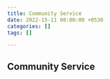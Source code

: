 ```yaml
---
title: Community Service
date: 2022-15-11 00:00:00 +0530
categories: []
tags: []

---
```


## Community Service